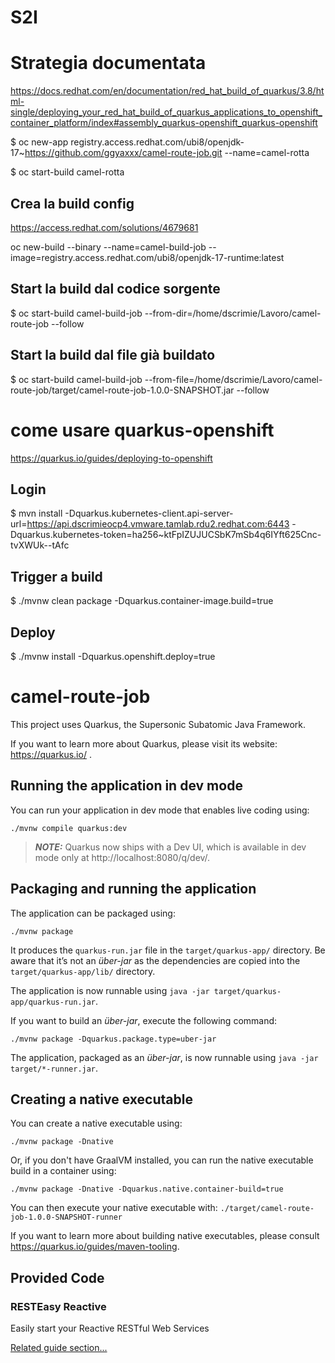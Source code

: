 # S2I




 # Strategia documentata

https://docs.redhat.com/en/documentation/red_hat_build_of_quarkus/3.8/html-single/deploying_your_red_hat_build_of_quarkus_applications_to_openshift_container_platform/index#assembly_quarkus-openshift_quarkus-openshift

$ oc new-app registry.access.redhat.com/ubi8/openjdk-17~https://github.com/ggyaxxx/camel-route-job.git --name=camel-rotta

$ oc start-build camel-rotta

## Crea la build config  

https://access.redhat.com/solutions/4679681

oc new-build --binary --name=camel-build-job --image=registry.access.redhat.com/ubi8/openjdk-17-runtime:latest
## Start la build dal codice sorgente

$ oc start-build camel-build-job --from-dir=/home/dscrimie/Lavoro/camel-route-job --follow

## Start la build dal file già buildato

$ oc start-build camel-build-job --from-file=/home/dscrimie/Lavoro/camel-route-job/target/camel-route-job-1.0.0-SNAPSHOT.jar --follow



# come usare quarkus-openshift

https://quarkus.io/guides/deploying-to-openshift

## Login


$ mvn install -Dquarkus.kubernetes-client.api-server-url=https://api.dscrimieocp4.vmware.tamlab.rdu2.redhat.com:6443 -Dquarkus.kubernetes-token=ha256~ktFpIZUJUCSbK7mSb4q6IYft625Cnc-tvXWUk--tAfc



## Trigger a build
$ ./mvnw clean package -Dquarkus.container-image.build=true


## Deploy
$ ./mvnw install -Dquarkus.openshift.deploy=true

# camel-route-job

This project uses Quarkus, the Supersonic Subatomic Java Framework.

If you want to learn more about Quarkus, please visit its website: https://quarkus.io/ .


## Running the application in dev mode

You can run your application in dev mode that enables live coding using:
```shell script
./mvnw compile quarkus:dev
```

> **_NOTE:_**  Quarkus now ships with a Dev UI, which is available in dev mode only at http://localhost:8080/q/dev/.

## Packaging and running the application

The application can be packaged using:
```shell script
./mvnw package
```
It produces the `quarkus-run.jar` file in the `target/quarkus-app/` directory.
Be aware that it’s not an _über-jar_ as the dependencies are copied into the `target/quarkus-app/lib/` directory.

The application is now runnable using `java -jar target/quarkus-app/quarkus-run.jar`.

If you want to build an _über-jar_, execute the following command:
```shell script
./mvnw package -Dquarkus.package.type=uber-jar
```

The application, packaged as an _über-jar_, is now runnable using `java -jar target/*-runner.jar`.

## Creating a native executable

You can create a native executable using: 
```shell script
./mvnw package -Dnative
```

Or, if you don't have GraalVM installed, you can run the native executable build in a container using: 
```shell script
./mvnw package -Dnative -Dquarkus.native.container-build=true
```

You can then execute your native executable with: `./target/camel-route-job-1.0.0-SNAPSHOT-runner`

If you want to learn more about building native executables, please consult https://quarkus.io/guides/maven-tooling.

## Provided Code

### RESTEasy Reactive

Easily start your Reactive RESTful Web Services

[Related guide section...](https://quarkus.io/guides/getting-started-reactive#reactive-jax-rs-resources)
